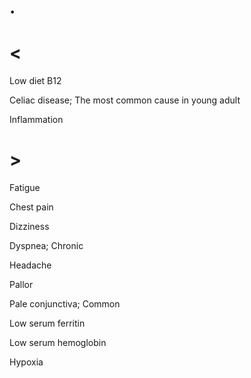 # .

# <

Low diet B12

Celiac disease; The most common cause in young adult

Inflammation

# >

Fatigue

Chest pain

Dizziness

Dyspnea; Chronic

Headache

Pallor

Pale conjunctiva; Common

Low serum ferritin

Low serum hemoglobin

Hypoxia
